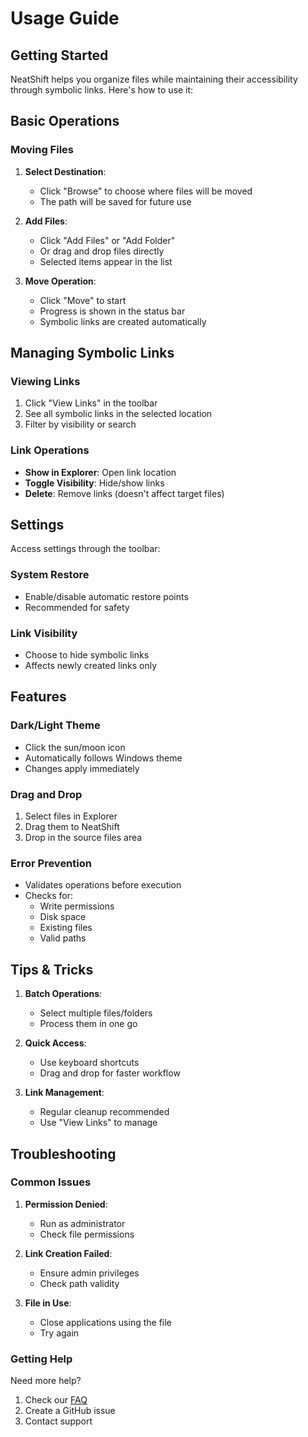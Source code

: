 # Usage Guide

## Getting Started

NeatShift helps you organize files while maintaining their accessibility through symbolic links. Here's how to use it:

## Basic Operations

### Moving Files

1. **Select Destination**:
   - Click "Browse" to choose where files will be moved
   - The path will be saved for future use

2. **Add Files**:
   - Click "Add Files" or "Add Folder"
   - Or drag and drop files directly
   - Selected items appear in the list

3. **Move Operation**:
   - Click "Move" to start
   - Progress is shown in the status bar
   - Symbolic links are created automatically

## Managing Symbolic Links

### Viewing Links
1. Click "View Links" in the toolbar
2. See all symbolic links in the selected location
3. Filter by visibility or search

### Link Operations
- **Show in Explorer**: Open link location
- **Toggle Visibility**: Hide/show links
- **Delete**: Remove links (doesn't affect target files)

## Settings

Access settings through the toolbar:

### System Restore
- Enable/disable automatic restore points
- Recommended for safety

### Link Visibility
- Choose to hide symbolic links
- Affects newly created links only

## Features

### Dark/Light Theme
- Click the sun/moon icon
- Automatically follows Windows theme
- Changes apply immediately

### Drag and Drop
1. Select files in Explorer
2. Drag them to NeatShift
3. Drop in the source files area

### Error Prevention
- Validates operations before execution
- Checks for:
  - Write permissions
  - Disk space
  - Existing files
  - Valid paths

## Tips & Tricks

1. **Batch Operations**:
   - Select multiple files/folders
   - Process them in one go

2. **Quick Access**:
   - Use keyboard shortcuts
   - Drag and drop for faster workflow

3. **Link Management**:
   - Regular cleanup recommended
   - Use "View Links" to manage

## Troubleshooting

### Common Issues

1. **Permission Denied**:
   - Run as administrator
   - Check file permissions

2. **Link Creation Failed**:
   - Ensure admin privileges
   - Check path validity

3. **File in Use**:
   - Close applications using the file
   - Try again

### Getting Help

Need more help?
1. Check our [FAQ](FAQ)
2. Create a GitHub issue
3. Contact support 